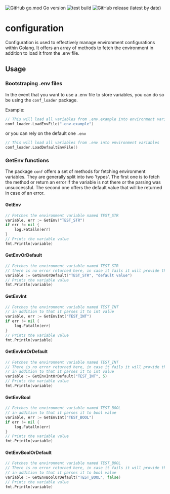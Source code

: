 ![GitHub go.mod Go version](https://img.shields.io/github/go-mod/go-version/pavleprica/configuration)
![test build](https://github.com/pavleprica/configuration/actions/workflows/test.yml/badge.svg)
![GitHub release (latest by date)](https://img.shields.io/github/v/release/pavleprica/configuration)


# configuration
Configuration is used to effectively manage environment configurations within Golang. It offers an array of methods to fetch the environment in addition to load it from the .env file.

## Usage

### Bootstraping .env files

In the event that you want to use a .env file to store variables, you can do so be using the `conf_loader` package.


Example:
```go
// This will load all variables from .env.example into environment variables 
conf_loader.LoadEnvFile(".env.example")
```
or you can rely on the default one `.env`
```go
// This will load all variables from .env into environment variables
conf_loader.LoadDefaultEnvFile()
```

### GetEnv functions

The package `conf` offers a set of methods for fetching environment variables. They are 
generally split into two 'types'. The first one is to fetch the method or return an error if the variable
is not there or the parsing was unsuccessful. The second one offers the default value that will be returned
in case of an error.

#### GetEnv

```go
// Fetches the environment variable named TEST_STR
variable, err := GetEnv("TEST_STR")
if err != nil {
	log.Fatalln(err)
}
// Prints the variable value
fmt.Println(variable)
```

#### GetEnvOrDefault

```go
// Fetches the environment variable named TEST_STR
// there is no error returned here, in case it fails it will provide the default value
variable := GetEnvOrDefault("TEST_STR", "default value")
// Prints the variable value
fmt.Println(variable)
```

#### GetEnvInt

```go
// Fetches the environment variable named TEST_INT
// in addition to that it parses it to int value
variable, err := GetEnvInt("TEST_INT")
if err != nil {
	log.Fatalln(err)
}
// Prints the variable value
fmt.Println(variable)
```

#### GetEnvIntOrDefault

```go
// Fetches the environment variable named TEST_INT
// There is no error returned here, in case it fails it will provide the default value
// in addition to that it parses it to int value
variable := GetEnvIntOrDefault("TEST_INT", 5)
// Prints the variable value
fmt.Println(variable)
```

#### GetEnvBool

```go
// Fetches the environment variable named TEST_BOOL
// in addition to that it parses it to bool value
variable, err := GetEnvInt("TEST_BOOL")
if err != nil {
	log.Fatalln(err)
}
// Prints the variable value
fmt.Println(variable)
```

#### GetEnvBoolOrDefault

```go
// Fetches the environment variable named TEST_BOOL
// There is no error returned here, in case it fails it will provide the default value
// in addition to that it parses it to bool value
variable := GetEnvBoolOrDefault("TEST_BOOL", false)
// Prints the variable value
fmt.Println(variable)
```